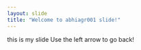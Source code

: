 ```yaml
---
layout: slide
title: "Welcome to abhiagr001 slide!"
---
```


this is my slide
Use the left arrow to go back!
